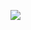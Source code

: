 [![](https://github-readme-stats.vercel.app/api/top-langs?username=dilongx)](https://github.com/dilongx/DilongX/edit/master/README.md)
